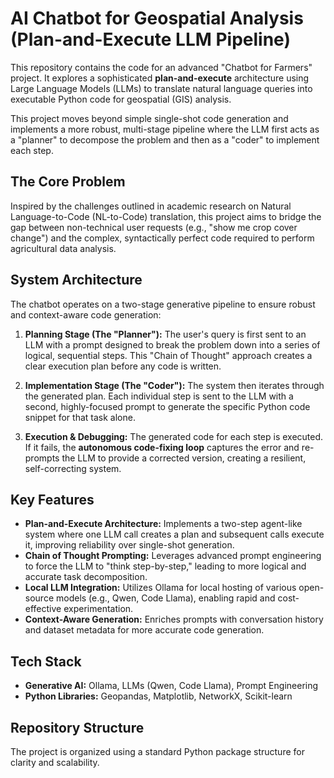 # AI Chatbot for Geospatial Analysis (Plan-and-Execute LLM Pipeline)

This repository contains the code for an advanced "Chatbot for Farmers" project. It explores a sophisticated **plan-and-execute** architecture using Large Language Models (LLMs) to translate natural language queries into executable Python code for geospatial (GIS) analysis.

This project moves beyond simple single-shot code generation and implements a more robust, multi-stage pipeline where the LLM first acts as a "planner" to decompose the problem and then as a "coder" to implement each step.

## The Core Problem

Inspired by the challenges outlined in academic research on Natural Language-to-Code (NL-to-Code) translation, this project aims to bridge the gap between non-technical user requests (e.g., "show me crop cover change") and the complex, syntactically perfect code required to perform agricultural data analysis.

## System Architecture

The chatbot operates on a two-stage generative pipeline to ensure robust and context-aware code generation:

1.  **Planning Stage (The "Planner"):** The user's query is first sent to an LLM with a prompt designed to break the problem down into a series of logical, sequential steps. This "Chain of Thought" approach creates a clear execution plan before any code is written.

2.  **Implementation Stage (The "Coder"):** The system then iterates through the generated plan. Each individual step is sent to the LLM with a second, highly-focused prompt to generate the specific Python code snippet for that task alone.

3.  **Execution & Debugging:** The generated code for each step is executed. If it fails, the **autonomous code-fixing loop** captures the error and re-prompts the LLM to provide a corrected version, creating a resilient, self-correcting system.

## Key Features

-   **Plan-and-Execute Architecture:** Implements a two-step agent-like system where one LLM call creates a plan and subsequent calls execute it, improving reliability over single-shot generation.
-   **Chain of Thought Prompting:** Leverages advanced prompt engineering to force the LLM to "think step-by-step," leading to more logical and accurate task decomposition.
-   **Local LLM Integration:** Utilizes Ollama for local hosting of various open-source models (e.g., Qwen, Code Llama), enabling rapid and cost-effective experimentation.
-   **Context-Aware Generation:** Enriches prompts with conversation history and dataset metadata for more accurate code generation.

## Tech Stack

-   **Generative AI:** Ollama, LLMs (Qwen, Code Llama), Prompt Engineering
-   **Python Libraries:** Geopandas, Matplotlib, NetworkX, Scikit-learn

## Repository Structure

The project is organized using a standard Python package structure for clarity and scalability.